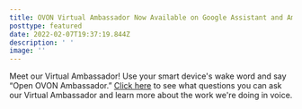 ```yaml
---
title: OVON Virtual Ambassador Now Available on Google Assistant and Amazon Alexa
posttype: featured
date: 2022-02-07T19:37:19.844Z
description: ' '
image: ''
---
```

Meet our Virtual Ambassador! Use your smart device's wake word and say “Open OVON Ambassador.” <a href="https://openvoicenetwork.org/post/introducing-the-ovon-virtual-ambassador/">Click here</a> to see what questions you can ask our Virtual Ambassador and learn more about the work we're doing in voice.
